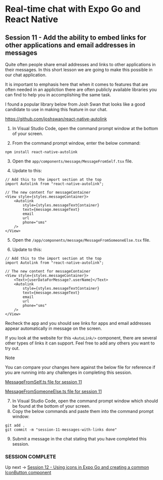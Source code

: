 # Real-time chat with Expo Go and React Native
## Session 11 - Add the ability to embed links for other applications and email addresses in messages

Quite often people share email addresses and links to other applications in their messages.  In this short lesson we are going to make this possible in our chat application.

It is important to emphasis here that when it comes to features that are often needed in an appliction there are often publicly available libraries you can find to help you in accomplishing the same task.

I found a popular library below from Josh Swan that looks like a good candidate to use in making this feature in our chat.

https://github.com/joshswan/react-native-autolink

1. In Visual Studio Code, open the command prompt window at the bottom of your screen.

2. From the command prompt window, enter the below command:
```
npm install react-native-autolink
```

3. Open the `app/components/message/MessageFromSelf.tsx` file.

4. Update to this:
```tsx
// Add this to the import section at the top
import Autolink from "react-native-autolink";

// The new content for messageContainer
<View style={styles.messageContainer}>
    <Autolink 
        style={styles.messageTextContainer}
        text={message.messageText}
        email
        url
        phone="sms"
    />
</View>
```

5. Open the `/app/components/message/MessageFromSomeoneElse.tsx` file.

6. Update to this:
```tsx
// Add this to the import section at the top
import Autolink from "react-native-autolink";

// The new content for messageContainer
<View style={styles.messageContainer}>
    <Text>{userDataForMessage?.userName}</Text>
    <Autolink 
        style={styles.messageTextContainer}
        text={message.messageText}
        email
        url
        phone="sms"
    />
</View>
```

Recheck the app and you should see links for apps and email addresses appear automatically in message on the screen.

If you look at the website for this `<AutoLink/>` component, there are several other types of links it can support.  Feel free to add any others you want to try out.

> [!NOTE] 
> You can compare your changes here against the below file for reference if you are running into any challenges in completing this session.
>
> [MessageFromSelf.ts file for session 11](https://github.com/cah-john-ryan/expo-go-real-time-chat/blob/session-11-messages-with-links/expo-go-real-time-chat/app/components/MessageFromSelf.tsx)
>
> [MessageFromSomeoneElse.ts file for session 11](https://github.com/cah-john-ryan/expo-go-real-time-chat/blob/session-11-messages-with-links/expo-go-real-time-chat/app/components/MessageFromSomeoneElse.tsx)

7. In Visual Studio Code, open the command prompt window which should be found at the bottom of your screen.
8. Copy the below commands and paste them into the command prompt window:
```
git add .
git commit -m "session-11-messages-with-links done"
```
9. Submit a message in the chat stating that you have completed this session.

### SESSION COMPLETE

Up next -> [Session 12 - Using icons in Expo Go and creating a common IconButton component](session-12-icon-button.md)
